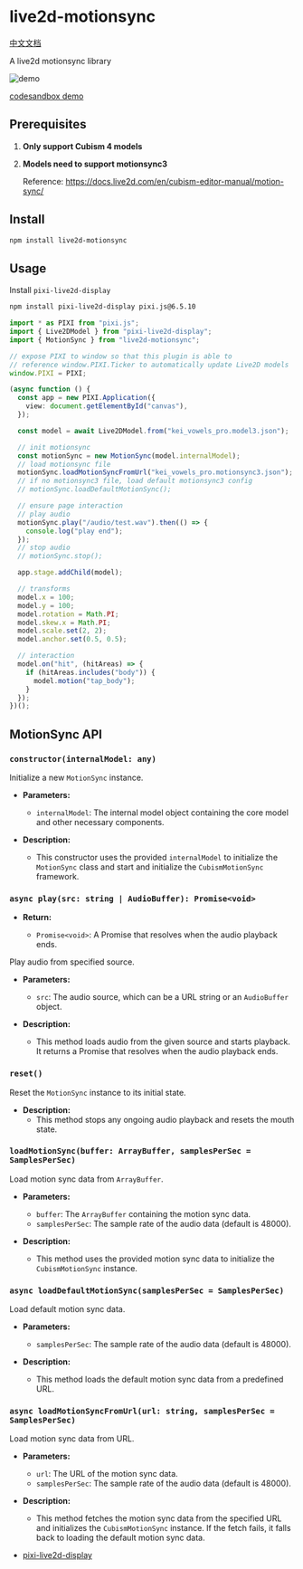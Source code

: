 <!-- english docs -->

# live2d-motionsync

[中文文档](./README_ZH.md)

A live2d motionsync library

![demo](./static/demo.gif)

[codesandbox demo](https://codesandbox.io/p/sandbox/5yyr55?file=%2Fpackage.json%3A16%2C23)

## Prerequisites

1. **Only support Cubism 4 models**

2. **Models need to support motionsync3**

   Reference: https://docs.live2d.com/en/cubism-editor-manual/motion-sync/

## Install

```bash
npm install live2d-motionsync
```

## Usage

Install `pixi-live2d-display`

```bash
npm install pixi-live2d-display pixi.js@6.5.10

```

```ts
import * as PIXI from "pixi.js";
import { Live2DModel } from "pixi-live2d-display";
import { MotionSync } from "live2d-motionsync";

// expose PIXI to window so that this plugin is able to
// reference window.PIXI.Ticker to automatically update Live2D models
window.PIXI = PIXI;

(async function () {
  const app = new PIXI.Application({
    view: document.getElementById("canvas"),
  });

  const model = await Live2DModel.from("kei_vowels_pro.model3.json");

  // init motionsync
  const motionSync = new MotionSync(model.internalModel);
  // load motionsync file
  motionSync.loadMotionSyncFromUrl("kei_vowels_pro.motionsync3.json");
  // if no motionsync3 file, load default motionsync3 config
  // motionSync.loadDefaultMotionSync();

  // ensure page interaction
  // play audio
  motionSync.play("/audio/test.wav").then(() => {
    console.log("play end");
  });
  // stop audio
  // motionSync.stop();

  app.stage.addChild(model);

  // transforms
  model.x = 100;
  model.y = 100;
  model.rotation = Math.PI;
  model.skew.x = Math.PI;
  model.scale.set(2, 2);
  model.anchor.set(0.5, 0.5);

  // interaction
  model.on("hit", (hitAreas) => {
    if (hitAreas.includes("body")) {
      model.motion("tap_body");
    }
  });
})();
```

## MotionSync API

### `constructor(internalModel: any)`

Initialize a new `MotionSync` instance.

- **Parameters:**

  - `internalModel`: The internal model object containing the core model and other necessary components.

- **Description:**
  - This constructor uses the provided `internalModel` to initialize the `MotionSync` class and start and initialize the `CubismMotionSync` framework.

### `async play(src: string | AudioBuffer): Promise<void>`

- **Return:**

  - `Promise<void>`: A Promise that resolves when the audio playback ends.

Play audio from specified source.

- **Parameters:**

  - `src`: The audio source, which can be a URL string or an `AudioBuffer` object.

- **Description:**

  - This method loads audio from the given source and starts playback. It returns a Promise that resolves when the audio playback ends.

### `reset()`

Reset the `MotionSync` instance to its initial state.

- **Description:**
  - This method stops any ongoing audio playback and resets the mouth state.

### `loadMotionSync(buffer: ArrayBuffer, samplesPerSec = SamplesPerSec)`

Load motion sync data from `ArrayBuffer`.

- **Parameters:**

  - `buffer`: The `ArrayBuffer` containing the motion sync data.
  - `samplesPerSec`: The sample rate of the audio data (default is 48000).

- **Description:**
  - This method uses the provided motion sync data to initialize the `CubismMotionSync` instance.

### `async loadDefaultMotionSync(samplesPerSec = SamplesPerSec)`

Load default motion sync data.

- **Parameters:**

  - `samplesPerSec`: The sample rate of the audio data (default is 48000).

- **Description:**
  - This method loads the default motion sync data from a predefined URL.

### `async loadMotionSyncFromUrl(url: string, samplesPerSec = SamplesPerSec)`

Load motion sync data from URL.

- **Parameters:**

  - `url`: The URL of the motion sync data.
  - `samplesPerSec`: The sample rate of the audio data (default is 48000).

- **Description:**

  - This method fetches the motion sync data from the specified URL and initializes the `CubismMotionSync` instance. If the fetch fails, it falls back to loading the default motion sync data.

- [pixi-live2d-display](https://github.com/pixijs/pixi-live2d-display)
